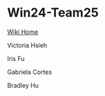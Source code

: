 # Win24-Team25
[Wiki Home](https://github.com/StanfordCS194/Win24-Team25/wiki)

Victoria Hsieh

Iris Fu

Gabriela Cortes

Bradley Hu

